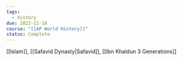 ```yaml
---
tags:
  - history
due: 2023-12-18
course: "[[AP World History]]"
status: Complete
---
```

[[Islam]], [[Safavid Dynasty|Safavid]], [[Ibn Khaldun 3 Generations]]